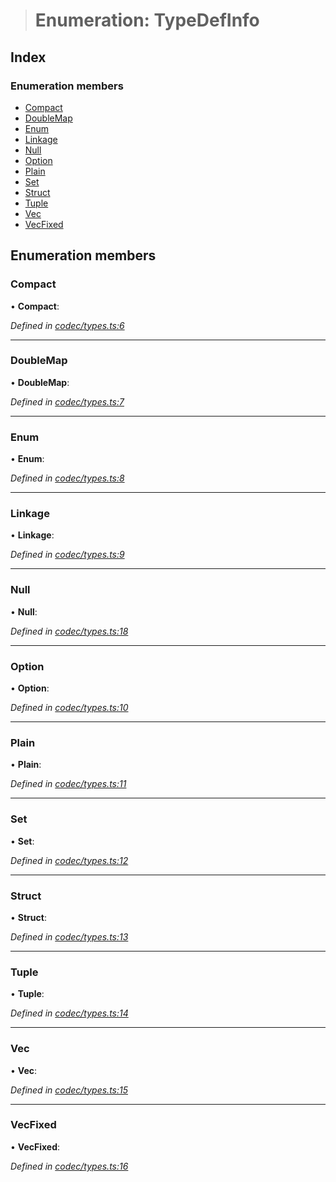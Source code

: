 > # Enumeration: TypeDefInfo

## Index

### Enumeration members

* [Compact](_codec_types_.typedefinfo.md#compact)
* [DoubleMap](_codec_types_.typedefinfo.md#doublemap)
* [Enum](_codec_types_.typedefinfo.md#enum)
* [Linkage](_codec_types_.typedefinfo.md#linkage)
* [Null](_codec_types_.typedefinfo.md#null)
* [Option](_codec_types_.typedefinfo.md#option)
* [Plain](_codec_types_.typedefinfo.md#plain)
* [Set](_codec_types_.typedefinfo.md#set)
* [Struct](_codec_types_.typedefinfo.md#struct)
* [Tuple](_codec_types_.typedefinfo.md#tuple)
* [Vec](_codec_types_.typedefinfo.md#vec)
* [VecFixed](_codec_types_.typedefinfo.md#vecfixed)

## Enumeration members

###  Compact

• **Compact**:

*Defined in [codec/types.ts:6](https://github.com/polkadot-js/api/blob/438c02d/packages/types/src/codec/types.ts#L6)*

___

###  DoubleMap

• **DoubleMap**:

*Defined in [codec/types.ts:7](https://github.com/polkadot-js/api/blob/438c02d/packages/types/src/codec/types.ts#L7)*

___

###  Enum

• **Enum**:

*Defined in [codec/types.ts:8](https://github.com/polkadot-js/api/blob/438c02d/packages/types/src/codec/types.ts#L8)*

___

###  Linkage

• **Linkage**:

*Defined in [codec/types.ts:9](https://github.com/polkadot-js/api/blob/438c02d/packages/types/src/codec/types.ts#L9)*

___

###  Null

• **Null**:

*Defined in [codec/types.ts:18](https://github.com/polkadot-js/api/blob/438c02d/packages/types/src/codec/types.ts#L18)*

___

###  Option

• **Option**:

*Defined in [codec/types.ts:10](https://github.com/polkadot-js/api/blob/438c02d/packages/types/src/codec/types.ts#L10)*

___

###  Plain

• **Plain**:

*Defined in [codec/types.ts:11](https://github.com/polkadot-js/api/blob/438c02d/packages/types/src/codec/types.ts#L11)*

___

###  Set

• **Set**:

*Defined in [codec/types.ts:12](https://github.com/polkadot-js/api/blob/438c02d/packages/types/src/codec/types.ts#L12)*

___

###  Struct

• **Struct**:

*Defined in [codec/types.ts:13](https://github.com/polkadot-js/api/blob/438c02d/packages/types/src/codec/types.ts#L13)*

___

###  Tuple

• **Tuple**:

*Defined in [codec/types.ts:14](https://github.com/polkadot-js/api/blob/438c02d/packages/types/src/codec/types.ts#L14)*

___

###  Vec

• **Vec**:

*Defined in [codec/types.ts:15](https://github.com/polkadot-js/api/blob/438c02d/packages/types/src/codec/types.ts#L15)*

___

###  VecFixed

• **VecFixed**:

*Defined in [codec/types.ts:16](https://github.com/polkadot-js/api/blob/438c02d/packages/types/src/codec/types.ts#L16)*